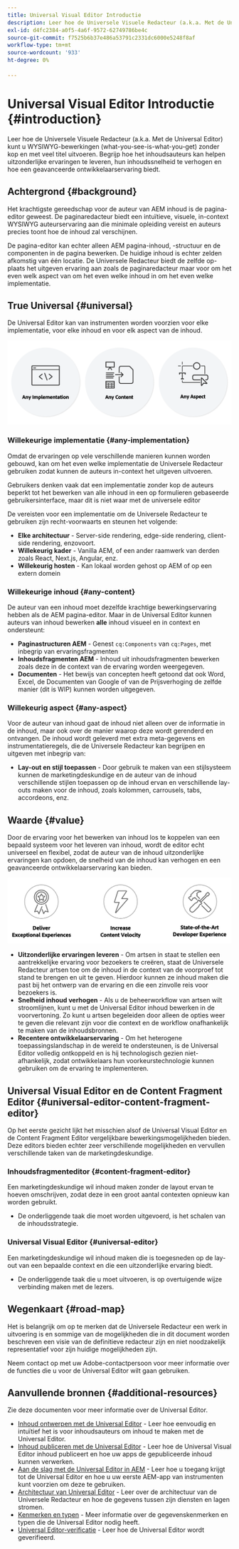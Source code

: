 ```yaml
---
title: Universal Visual Editor Introductie
description: Leer hoe de Universele Visuele Redacteur (a.k.a. Met de Universal Editor) kunt u WYSIWYG-bewerkingen (what-you-see-is-what-you-get) zonder kop en met veel titel uitvoeren. Begrijp hoe het inhoudsauteurs kan helpen uitzonderlijke ervaringen te leveren, hun inhoudssnelheid te verhogen en hoe een geavanceerde ontwikkelaarservaring biedt.
exl-id: d4fc2384-a0f5-4a6f-9572-62749786be4c
source-git-commit: f7525b6b37e486a53791c2331dc6000e5248f8af
workflow-type: tm+mt
source-wordcount: '933'
ht-degree: 0%

---
```


# Universal Visual Editor Introductie {#introduction}

Leer hoe de Universele Visuele Redacteur (a.k.a. Met de Universal Editor) kunt u WYSIWYG-bewerkingen (what-you-see-is-what-you-get) zonder kop en met veel titel uitvoeren. Begrijp hoe het inhoudsauteurs kan helpen uitzonderlijke ervaringen te leveren, hun inhoudssnelheid te verhogen en hoe een geavanceerde ontwikkelaarservaring biedt.

## Achtergrond {#background}

Het krachtigste gereedschap voor de auteur van AEM inhoud is de pagina-editor geweest. De paginaredacteur biedt een intuïtieve, visuele, in-context WYSIWYG auteurservaring aan die minimale opleiding vereist en auteurs precies toont hoe de inhoud zal verschijnen.

De pagina-editor kan echter alleen AEM pagina-inhoud, -structuur en de componenten in de pagina bewerken. De huidige inhoud is echter zelden afkomstig van één locatie. De Universele Redacteur biedt de zelfde op-plaats het uitgeven ervaring aan zoals de paginaredacteur maar voor om het even welk aspect van om het even welke inhoud in om het even welke implementatie.

## True Universal {#universal}

De Universal Editor kan van instrumenten worden voorzien voor elke implementatie, voor elke inhoud en voor elk aspect van de inhoud.

![Wat maakt het universeel?](assets/universal.png)

### Willekeurige implementatie {#any-implementation}

Omdat de ervaringen op vele verschillende manieren kunnen worden gebouwd, kan om het even welke implementatie de Universele Redacteur gebruiken zodat kunnen de auteurs in-context het uitgeven uitvoeren.

Gebruikers denken vaak dat een implementatie zonder kop de auteurs beperkt tot het bewerken van alle inhoud in een op formulieren gebaseerde gebruikersinterface, maar dit is niet waar met de universele editor

De vereisten voor een implementatie om de Universele Redacteur te gebruiken zijn recht-voorwaarts en steunen het volgende:

* **Elke architectuur** - Server-side rendering, edge-side rendering, client-side rendering, enzovoort.
* **Willekeurig kader** - Vanilla AEM, of een ander raamwerk van derden zoals React, Next.js, Angular, enz.
* **Willekeurig hosten** - Kan lokaal worden gehost op AEM of op een extern domein

### Willekeurige inhoud {#any-content}

De auteur van een inhoud moet dezelfde krachtige bewerkingservaring hebben als de AEM pagina-editor. Maar in de Universal Editor kunnen auteurs van inhoud bewerken **alle** inhoud visueel en in context en ondersteunt:

* **Paginastructuren AEM** - Genest `cq:Components` van `cq:Pages`, met inbegrip van ervaringsfragmenten
* **Inhoudsfragmenten AEM** - Inhoud uit inhoudsfragmenten bewerken zoals deze in de context van de ervaring worden weergegeven.
* **Documenten** - Het bewijs van concepten heeft getoond dat ook Word, Excel, de Documenten van Google of van de Prijsverhoging de zelfde manier (dit is WIP) kunnen worden uitgegeven.

### Willekeurig aspect {#any-aspect}

Voor de auteur van inhoud gaat de inhoud niet alleen over de informatie in de inhoud, maar ook over de manier waarop deze wordt gerenderd en ontvangen. De inhoud wordt geleverd met extra meta-gegevens en instrumentatieregels, die de Universele Redacteur kan begrijpen en uitgeven met inbegrip van:

* **Lay-out en stijl toepassen** - Door gebruik te maken van een stijlsysteem kunnen de marketingdeskundige en de auteur van de inhoud verschillende stijlen toepassen op de inhoud ervan en verschillende lay-outs maken voor de inhoud, zoals kolommen, carrousels, tabs, accordeons, enz.

## Waarde {#value}

Door de ervaring voor het bewerken van inhoud los te koppelen van een bepaald systeem voor het leveren van inhoud, wordt de editor echt universeel en flexibel, zodat de auteur van de inhoud uitzonderlijke ervaringen kan opdoen, de snelheid van de inhoud kan verhogen en een geavanceerde ontwikkelaarservaring kan bieden.

![De waarde van de universele editor](assets/value.png)

* **Uitzonderlijke ervaringen leveren** - Om artsen in staat te stellen een aantrekkelijke ervaring voor bezoekers te creëren, staat de Universele Redacteur artsen toe om de inhoud in de context van de voorproef tot stand te brengen en uit te geven. Hierdoor kunnen ze inhoud maken die past bij het ontwerp van de ervaring en die een zinvolle reis voor bezoekers is.
* **Snelheid inhoud verhogen** - Als u de beheerworkflow van artsen wilt stroomlijnen, kunt u met de Universal Editor inhoud bewerken in de voorvertoning. Zo kunt u artsen begeleiden door alleen de opties weer te geven die relevant zijn voor die context en de workflow onafhankelijk te maken van de inhoudsbronnen.
* **Recentere ontwikkelaarservaring** - Om het heterogene toepassingslandschap in de wereld te ondersteunen, is de Universal Editor volledig ontkoppeld en is hij technologisch gezien niet-afhankelijk, zodat ontwikkelaars hun voorkeurstechnologie kunnen gebruiken om de ervaring te implementeren.

## Universal Visual Editor en de Content Fragment Editor {#universal-editor-content-fragment-editor}

Op het eerste gezicht lijkt het misschien alsof de Universal Visual Editor en de Content Fragment Editor vergelijkbare bewerkingsmogelijkheden bieden. Deze editors bieden echter zeer verschillende mogelijkheden en vervullen verschillende taken van de marketingdeskundige.

### Inhoudsfragmenteditor {#content-fragment-editor}

Een marketingdeskundige wil inhoud maken zonder de layout ervan te hoeven omschrijven, zodat deze in een groot aantal contexten opnieuw kan worden gebruikt.

* De onderliggende taak die moet worden uitgevoerd, is het schalen van de inhoudsstrategie.

### Universal Visual Editor {#universal-editor}

Een marketingdeskundige wil inhoud maken die is toegesneden op de lay-out van een bepaalde context en die een uitzonderlijke ervaring biedt.

* De onderliggende taak die u moet uitvoeren, is op overtuigende wijze verbinding maken met de lezers.

## Wegenkaart {#road-map}

Het is belangrijk om op te merken dat de Universele Redacteur een werk in uitvoering is en sommige van de mogelijkheden die in dit document worden beschreven een visie van de definitieve redacteur zijn en niet noodzakelijk representatief voor zijn huidige mogelijkheden zijn.

Neem contact op met uw Adobe-contactpersoon voor meer informatie over de functies die u voor de Universal Editor wilt gaan gebruiken.

## Aanvullende bronnen {#additional-resources}

Zie deze documenten voor meer informatie over de Universal Editor.

* [Inhoud ontwerpen met de Universal Editor](authoring.md) - Leer hoe eenvoudig en intuïtief het is voor inhoudsauteurs om inhoud te maken met de Universal Editor.
* [Inhoud publiceren met de Universal Editor](publishing.md) - Leer hoe de Universal Visual Editor inhoud publiceert en hoe uw apps de gepubliceerde inhoud kunnen verwerken.
* [Aan de slag met de Universal Editor in AEM](getting-started.md) - Leer hoe u toegang krijgt tot de Universal Editor en hoe u uw eerste AEM-app van instrumenten kunt voorzien om deze te gebruiken.
* [Architectuur van Universal Editor](architecture.md) - Leer over de architectuur van de Universele Redacteur en hoe de gegevens tussen zijn diensten en lagen stromen.
* [Kenmerken en typen](attributes-types.md) - Meer informatie over de gegevenskenmerken en typen die de Universal Editor nodig heeft.
* [Universal Editor-verificatie](authentication.md) - Leer hoe de Universal Editor wordt geverifieerd.

